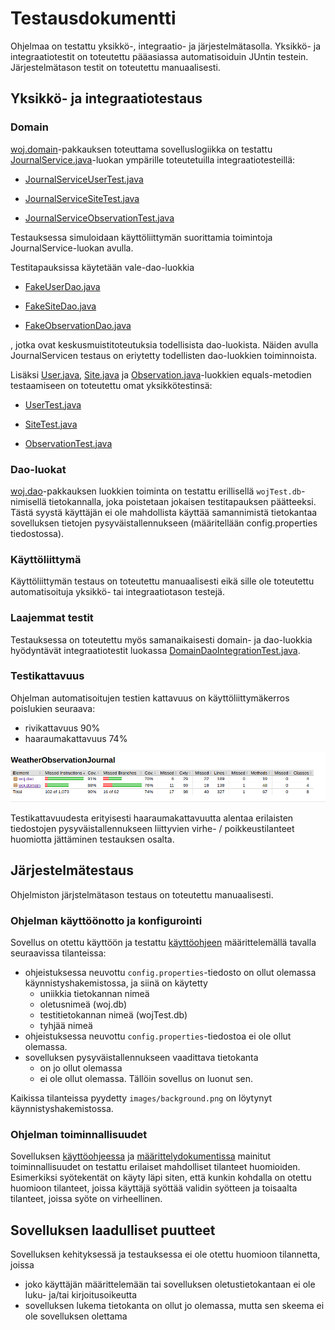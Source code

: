 # Testausdokumentti

Ohjelmaa on testattu yksikkö-, integraatio- ja järjestelmätasolla. Yksikkö- ja integraatiotestit on toteutettu pääasiassa automatisoiduin JUntin testein. Järjestelmätason testit on toteutettu manuaalisesti.

## Yksikkö- ja integraatiotestaus

### Domain

[woj.domain](https://github.com/toniramo/ot-harjoitustyo/tree/master/WeatherObservationJournal/src/main/java/woj/domain)-pakkauksen toteuttama sovelluslogiikka on testattu [JournalService.java](https://github.com/toniramo/ot-harjoitustyo/blob/master/WeatherObservationJournal/src/main/java/woj/domain/JournalService.java)-luokan ympärille toteutetuilla integraatiotesteillä:

- [JournalServiceUserTest.java](https://github.com/toniramo/ot-harjoitustyo/blob/master/WeatherObservationJournal/src/test/java/woj/domain/JournalServiceUserTest.java)

- [JournalServiceSiteTest.java](https://github.com/toniramo/ot-harjoitustyo/blob/master/WeatherObservationJournal/src/test/java/woj/domain/JournalServiceSiteTest.java)

- [JournalServiceObservationTest.java](https://github.com/toniramo/ot-harjoitustyo/blob/master/WeatherObservationJournal/src/test/java/woj/domain/JournalServiceObservationTest.java)

Testauksessa simuloidaan käyttöliittymän suorittamia toimintoja JournalService-luokan avulla.

Testitapauksissa käytetään vale-dao-luokkia

- [FakeUserDao.java](https://github.com/toniramo/ot-harjoitustyo/blob/master/WeatherObservationJournal/src/test/java/woj/domain/FakeUserDao.java)

- [FakeSiteDao.java](https://github.com/toniramo/ot-harjoitustyo/blob/master/WeatherObservationJournal/src/test/java/woj/domain/FakeUserDao.java)

- [FakeObservationDao.java](https://github.com/toniramo/ot-harjoitustyo/blob/master/WeatherObservationJournal/src/test/java/woj/domain/FakeObservationDao.java)

, jotka ovat keskusmuistitoteutuksia todellisista dao-luokista. Näiden avulla JournalServicen testaus on eriytetty todellisten dao-luokkien toiminnoista.

Lisäksi [User.java](https://github.com/toniramo/ot-harjoitustyo/blob/master/WeatherObservationJournal/src/main/java/woj/domain/User.java), [Site.java](https://github.com/toniramo/ot-harjoitustyo/blob/master/WeatherObservationJournal/src/main/java/woj/domain/Site.java) ja  	[Observation.java](https://github.com/toniramo/ot-harjoitustyo/blob/master/WeatherObservationJournal/src/main/java/woj/domain/Observation.java)-luokkien equals-metodien testaamiseen on toteutettu omat yksikkötestinsä:

- [UserTest.java](https://github.com/toniramo/ot-harjoitustyo/blob/master/WeatherObservationJournal/src/test/java/woj/domain/UserTest.java)

- [SiteTest.java](https://github.com/toniramo/ot-harjoitustyo/blob/master/WeatherObservationJournal/src/test/java/woj/domain/SiteTest.java)

- [ObservationTest.java](https://github.com/toniramo/ot-harjoitustyo/blob/master/WeatherObservationJournal/src/test/java/woj/domain/ObservationTest.java)

### Dao-luokat

[woj.dao](https://github.com/toniramo/ot-harjoitustyo/tree/master/WeatherObservationJournal/src/main/java/woj/dao)-pakkauksen luokkien toiminta on testattu erillisellä `wojTest.db`-nimisellä tietokannalla, joka poistetaan jokaisen testitapauksen päätteeksi. Tästä syystä käyttäjän ei ole mahdollista käyttää samannimistä tietokantaa sovelluksen tietojen pysyväistallennukseen (määritellään config.properties tiedostossa).

### Käyttöliittymä

Käyttöliittymän testaus on toteutettu manuaalisesti eikä sille ole toteutettu automatisoituja yksikkö- tai integraatiotason testejä.

### Laajemmat testit

Testauksessa on toteutettu myös samanaikaisesti domain- ja dao-luokkia hyödyntävät integraatiotestit luokassa [DomainDaoIntegrationTest.java](https://github.com/toniramo/ot-harjoitustyo/blob/master/WeatherObservationJournal/src/test/java/woj/domain/JournalServiceObservationTest.java).

### Testikattavuus

Ohjelman automatisoitujen testien kattavuus on käyttöliittymäkerros poislukien seuraava:

- rivikattavuus 90% 
- haaraumakattavuus 74%

![testikattavuus](./testaus/testCoverage.png)

Testikattavuudesta erityisesti haaraumakattavuutta alentaa erilaisten tiedostojen pysyväistallennukseen liittyvien virhe- / poikkeustilanteet huomiotta jättäminen testauksen osalta.

## Järjestelmätestaus

Ohjelmiston järjstelmätason testaus on toteutettu manuaalisesti.

### Ohjelman käyttöönotto ja konfigurointi

Sovellus on otettu käyttöön ja testattu [käyttöohjeen](https://github.com/toniramo/ot-harjoitustyo/blob/master/dokumentointi/kayttoohje.md) määrittelemällä tavalla seuraavissa tilanteissa:

- ohjeistuksessa neuvottu `config.properties`-tiedosto on ollut olemassa käynnistyshakemistossa, ja siinä on käytetty
  - uniikkia tietokannan nimeä
  - oletusnimeä (woj.db)
  - testitietokannan nimeä (wojTest.db)
  - tyhjää nimeä
- ohjeistuksessa neuvottu `config.properties`-tiedostoa ei ole ollut olemassa.
- sovelluksen pysyväistallennukseen vaadittava tietokanta
  - on jo ollut olemassa
  - ei ole ollut olemassa. Tällöin sovellus on luonut sen.

Kaikissa tilanteissa pyydetty `images/background.png` on löytynyt käynnistyshakemistossa.

### Ohjelman toiminnallisuudet

Sovelluksen [käyttöohjeessa](./kayttoohje.md) ja [määrittelydokumentissa](vaatimusmaarittely.md) mainitut toiminnallisuudet on testattu erilaiset mahdolliset tilanteet huomioiden. Esimerkiksi syötekentät on käyty läpi siten, että kunkin kohdalla on otettu huomioon tilanteet, joissa käyttäjä syöttää validin syötteen ja toisaalta tilanteet, joissa syöte on virheellinen.

## Sovelluksen laadulliset puutteet

Sovelluksen kehityksessä ja testauksessa ei ole otettu huomioon tilannetta, joissa 
- joko käyttäjän määrittelemään tai sovelluksen oletustietokantaan ei ole luku- ja/tai kirjoitusoikeutta
- sovelluksen lukema tietokanta on ollut jo olemassa, mutta sen skeema ei ole sovelluksen olettama
